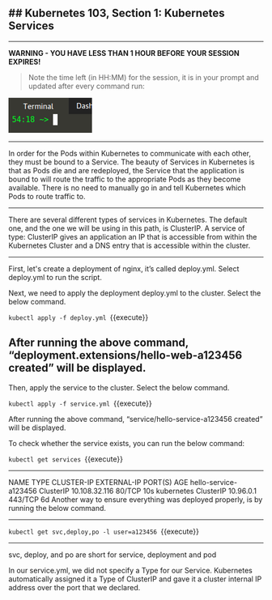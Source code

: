 ## ## Kubernetes 103, Section 1: Kubernetes Services

---

**WARNING - YOU HAVE LESS THAN 1 HOUR BEFORE YOUR SESSION EXPIRES!**

>Note the time left (in HH:MM) for the session, it is in your prompt and updated after every command run:

![Terminal Time Remaining](./assets/term-expire.png)

---

In order for the Pods within Kubernetes to communicate with each other, they must be bound to a Service. The beauty of Services in Kubernetes is that as Pods die and are redeployed, the Service that the application is bound to will route the traffic to the appropriate Pods as they become available. There is no need to manually go in and tell Kubernetes which Pods to route traffic to.

---

There are several different types of services in Kubernetes. The default one, and the one we will be using in this path, is ClusterIP. A service of type: ClusterIP gives an application an IP that is accessible from within the Kubernetes Cluster and a DNS entry that is accessible within the cluster.

---

First, let's create a deployment of nginx, it’s called deploy.yml. Select deploy.yml to run the script. 

Next, we need to apply the deployment deploy.yml to the cluster. Select the below command. 

`kubectl apply -f deploy.yml
`{{execute}}


After running the above command, “deployment.extensions/hello-web-a123456 created” will be displayed. 
---

Then, apply the service to the cluster. Select the below command. 

`kubectl apply -f service.yml
`{{execute}}

After running the above command, “service/hello-service-a123456 created” will be displayed. 

To check whether the service exists, you can run the below command:

`kubectl get services
`{{execute}}

---

NAME TYPE CLUSTER-IP EXTERNAL-IP PORT(S) AGE hello-service-a123456 ClusterIP 10.108.32.116 <none> 80/TCP 10s kubernetes ClusterIP 10.96.0.1 <none> 443/TCP 6d
Another way to ensure everything was deployed properly, is by running the below command. 

---

`kubectl get svc,deploy,po -l user=a123456
`{{execute}}

---
svc, deploy, and po are short for service, deployment and pod

In our service.yml, we did not specify a Type for our Service. Kubernetes automatically assigned it a Type of ClusterIP and gave it a cluster internal IP address over the port that we declared.
